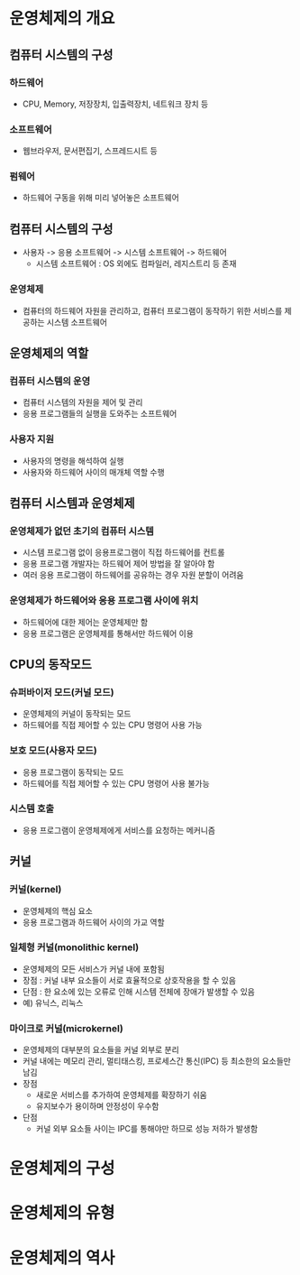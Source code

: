 # 운영체제의 개요
## 컴퓨터 시스템의 구성
### 하드웨어
* CPU, Memory, 저장장치, 입출력장치, 네트워크 장치 등

### 소프트웨어
* 웹브라우저, 문서편집기, 스프레드시트 등

### 펌웨어
* 하드웨어 구동을 위해 미리 넣어놓은 소프트웨어

## 컴퓨터 시스템의 구성
* 사용자 -> 응용 소프트웨어 -> 시스템 소프트웨어 -> 하드웨어
  * 시스템 소프트웨어 : OS 외에도 컴파일러, 레지스트리 등 존재

### 운영체제
* 컴퓨터의 하드웨어 자원을 관리하고, 컴퓨터 프로그램이 동작하기 위한 서비스를 제공하는 시스템 소프트웨어

## 운영체제의 역할
### 컴퓨터 시스템의 운영
* 컴퓨터 시스템의 자원을 제어 및 관리
* 응용 프로그램들의 실행을 도와주는 소프트웨어

### 사용자 지원
* 사용자의 명령을 해석하여 실행
* 사용자와 하드웨어 사이의 매개체 역할 수행

## 컴퓨터 시스템과 운영체제
### 운영체제가 없던 초기의 컴퓨터 시스템
* 시스템 프로그램 없이 응용프로그램이 직접 하드웨어를 컨트롤
* 응용 프로그램 개발자는 하드웨어 제어 방법을 잘 알아야 함
* 여러 응용 프로그램이 하드웨어를 공유하는 경우 자원 분할이 어려움

### 운영체제가 하드웨어와 응용 프로그램 사이에 위치
* 하드웨어에 대한 제어는 운영체제만 함
* 응용 프로그램은 운영체제를 통해서만 하드웨어 이용

## CPU의 동작모드
### 슈퍼바이저 모드(커널 모드)
* 운영체제의 커널이 동작되는 모드
* 하드웨어를 직접 제어할 수 있는 CPU 명령어 사용 가능

### 보호 모드(사용자 모드)
* 응용 프로그램이 동작되는 모드
* 하드웨어를 직접 제어할 수 있는 CPU 명령어 사용 불가능

### 시스템 호출
* 응용 프로그램이 운영체제에게 서비스를 요청하는 메커니즘

## 커널
### 커널(kernel)
* 운영체제의 핵심 요소
* 응용 프로그램과 하드웨어 사이의 가교 역할

### 일체형 커널(monolithic kernel)
* 운영체제의 모든 서비스가 커널 내에 포함됨
* 장점 : 커널 내부 요소들이 서로 효율적으로 상호작용을 할 수 있음
* 단점 : 한 요소에 있는 오류로 인해 시스템 전체에 장애가 발생할 수 있음
* 예) 유닉스, 리눅스

### 마이크로 커널(microkernel)
* 운영체제의 대부분의 요소들을 커널 외부로 분리
* 커널 내에는 메모리 관리, 멀티태스킹, 프로세스간 통신(IPC) 등 최소한의 요소들만 남김
* 장점
  * 새로운 서비스를 추가하여 운영체제를 확장하기 쉬움
  * 유지보수가 용이하며 안정성이 우수함
* 단점
  * 커널 외부 요소들 사이는 IPC를 통해야만 하므로 성능 저하가 발생함



# 운영체제의 구성


# 운영체제의 유형


# 운영체제의 역사
